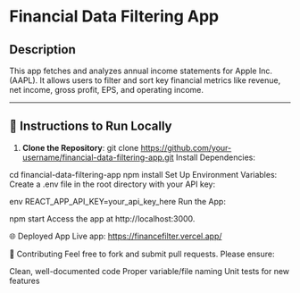 # Financial Data Filtering App

## Description

This app fetches and analyzes annual income statements for Apple Inc. (AAPL). It allows users to filter and sort key financial metrics like revenue, net income, gross profit, EPS, and operating income.

---

## 🚀 Instructions to Run Locally

1. **Clone the Repository**:
   git clone https://github.com/your-username/financial-data-filtering-app.git
Install Dependencies:

cd financial-data-filtering-app
npm install
Set Up Environment Variables: Create a .env file in the root directory with your API key:

env
REACT_APP_API_KEY=your_api_key_here
Run the App:

npm start
Access the app at http://localhost:3000.

🌐 Deployed App
Live app: https://financefilter.vercel.app/

📄 Contributing
Feel free to fork and submit pull requests. Please ensure:

Clean, well-documented code
Proper variable/file naming
Unit tests for new features



